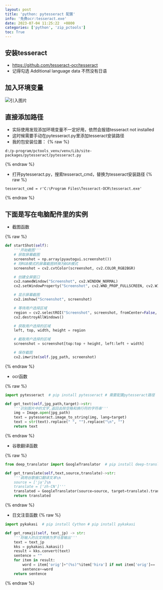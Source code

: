 ```yaml
---
layout: post
title: 'python: pytesseract 配置'
info: '免费ocr:tesseract.exe'
date: 2023-07-04 11:25:22  +0800
categories: ['python', 'zip_pctools']
toc: True
---
```


## 安装tesseract
- https://github.com/tesseract-ocr/tesseract
- 记得勾选 Additional language data 不然没有日语


## 加入环境变量

![引入图片]({{site.url}}/image/python/2023-07-04-pytesseract/image_1.jpg)


## 直接添加路径
- 实际使用发现添加环境变量不一定好用，依然会报错tesseract not installed
- 这时候需要手动在pytesseract.py里添加tesseract安装路径
- 我的包安装位置：
{% raw %}
```
d:/p-program/pctools_venv/venv/Lib/site-packages/pytesseract/pytesseract.py
```
{% endraw %}


- 打开pytesseract.py，搜索tesseract_cmd，替换为tesseract安装路径
{% raw %}
```
tesseract_cmd = r'C:\Program Files\Tesseract-OCR\tesseract.exe'
```
{% endraw %}


## 下面是写在电脑配件里的实例

- 截图函数

{% raw %}
```py
def startShot(self):
    '''开始截图'''
    # 获取屏幕截图
    screenshot = np.array(pyautogui.screenshot())
    # 将RGB模式的屏幕截图转换为BGR模式
    screenshot = cv2.cvtColor(screenshot, cv2.COLOR_RGB2BGR)

    # 创建全屏窗口
    cv2.namedWindow("Screenshot", cv2.WINDOW_NORMAL)
    cv2.setWindowProperty("Screenshot", cv2.WND_PROP_FULLSCREEN, cv2.WINDOW_FULLSCREEN)

    # 显示屏幕截图
    cv2.imshow("Screenshot", screenshot)

    # 等待用户选择区域
    region = cv2.selectROI("Screenshot", screenshot, fromCenter=False, showCrosshair=False)
    cv2.destroyAllWindows()

    # 获取用户选择的区域
    left, top, width, height = region

    # 截取用户选择的区域
    screenshot = screenshot[top:top + height, left:left + width]

    # 保存截图
    cv2.imwrite(self.jpg_path, screenshot)
```
{% endraw %}


- ocr函数

{% raw %}
```py
import pytesseract  # pip install pytesseract # 需要配置pytesseract路径

def get_text(self,jpg_path,target)->str:
    '''识别图片中的文字,返回去除空格和换行符的字符串'''
    img = Image.open(jpg_path)
    text = pytesseract.image_to_string(img, lang=target)
    text = str(text).replace(" ", "").replace("\n", "")
    return text
```
{% endraw %}

- 谷歌翻译函数

{% raw %}
```py
from deep_translator import GoogleTranslator  # pip install deep-translator

def get_translate(self,text,source,translate)->str:
    '''调用谷歌接口翻译文本\n
    source = ['ja']\n
    translate = ['zh-CN']'''
    translated = GoogleTranslator(source=source, target=translate).translate(text=text)  # Chinese translation
    return translated
```
{% endraw %}


- 日文注音函数
{% raw %}
```py
import pykakasi  # pip install Cython # pip install pykakasi

def get_romaji(self, text_jp) -> str:
    '''将输入的日文转换为罗马音输出'''
    text = text_jp
    kks = pykakasi.kakasi()
    result = kks.convert(text)
    sentence = ""
    for item in result:
        word = item['orig']+"(%s)"%item['hira'] if not item['orig']==  item['hira'] else item['orig']
        sentence+=word
    return sentence

```
{% endraw %}
